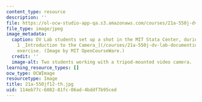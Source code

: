 ```yaml
---
content_type: resource
description: ''
file: https://ol-ocw-studio-app-qa.s3.amazonaws.com/courses/21a-550j-dv-lab-documenting-science-through-video-and-new-media-fall-2012/114eb77c608281fc06ad4bddf7b95ced_21a-550jf12-th.jpg
file_type: image/jpeg
image_metadata:
  caption: DV Lab students set up a shot in the MIT Stata Center, during their [Lab
    1 _Introduction to the Camera_](/courses/21a-550j-dv-lab-documenting-science-through-video-and-new-media-fall-2012/pages/lecture-and-lab-videos)
    exercise. (Image by MIT OpenCourseWare.)
  credit: ''
  image-alt: Two students working with a tripod-mounted video camera.
learning_resource_types: []
ocw_type: OCWImage
resourcetype: Image
title: 21a-550jf12-th.jpg
uid: 114eb77c-6082-81fc-06ad-4bddf7b95ced
---
```


